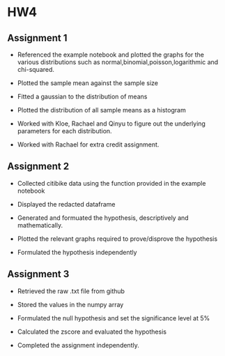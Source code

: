 # HW4

## Assignment 1

* Referenced the example notebook and plotted the graphs for the various distributions such as normal,binomial,poisson,logarithmic and chi-squared.

* Plotted the sample mean against the sample size

* Fitted a gaussian to the distribution of means

* Plotted the distribution of all sample means as a histogram

* Worked with Kloe, Rachael and Qinyu to figure out the underlying parameters for each distribution.

* Worked with Rachael for extra credit assignment.


## Assignment 2

* Collected citibike data using the function provided in the example notebook

* Displayed the redacted dataframe

* Generated and formuated the hypothesis, descriptively and mathematically.

* Plotted the relevant graphs required to prove/disprove the hypothesis

* Formulated the hypothesis independently


## Assignment 3

* Retrieved the raw .txt file from github

* Stored the values in the numpy array

* Formulated the null hypothesis and set the significance level at 5%

* Calculated the zscore and evaluated the hypothesis

* Completed the assignment independently.



